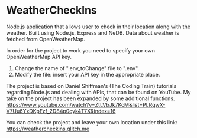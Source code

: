 # WeatherCheckIns
Node.js application that allows user to check in their location along with the weather.
Built using Node.js, Express and NeDB. Data about weather is fetched from OpenWeatherMap.

In order for the project to work you need to specify your own OpenWeatherMap API key.
1. Change the name of ".env_toChange" file to ".env".
2. Modify the file: insert your API key in the appropriate place.

The project is based on Daniel Shiffman's (The Coding Train) tutorials regarding Node.js and dealing with APIs, that can be found on YouTube. My take on the project has been expanded by some additional functions.
https://www.youtube.com/watch?v=ZtLVbJk7KcM&list=PLRqwX-V7Uu6YxDKpFzf_2D84p0cyk4T7X&index=16


You can check the project and leave your own location under this link: https://weathercheckins.glitch.me
